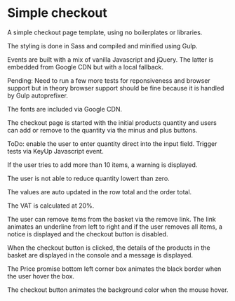 # Simple checkout

A simple checkout page template, using no boilerplates or libraries.

The styling is done in Sass and compiled and minified using Gulp.

Events are built with a mix of vanilla Javascript and jQuery. The latter is embedded from Google CDN but with a local fallback.

Pending: Need to run a few more tests for reponsiveness and browser support but in theory browser support should be fine because it is handled by Gulp autoprefixer.

The fonts are included via Google CDN.

The checkout page is started with the initial products quantity and users can add or remove to the quantity via the minus and plus buttons. 

ToDo: enable the user to enter quantity direct into the input field. Trigger tests via KeyUp Javascript event.

If the user tries to add more than 10 items, a warning is displayed.

The user is not able to reduce quantity lowert than zero.

The values are auto updated in the row total and the order total.

The VAT is calculated at 20%.

The user can remove items from the basket via the remove link. The link animates an underline from left to right and if the user removes all items, a notice is displayed and the checkout button is disabled.

When the checkout button is clicked, the details of the products in the basket are displayed in the console and a message is displayed.

The Price promise bottom left corner box animates the black border when the user hover the box.

The checkout button animates the background color when the mouse hover.